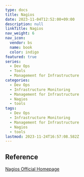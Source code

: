```yaml
---
type: docs
title: Nagios
date: 2023-11-04T12:52:00+09:00
description: null
linkTitle: Nagios
nav_weight: 6
nav_icon:
  vendor: bs
  name: book
  color: indigo
featured: true
series:
  - Dev Ops
  - Tools
  - Management for Infrastructure
categories:
  - Dev Ops
  - Infrastructure Monitoring
  - Management for Infrastructure
  - Nagios
  - tools
tags:
  - Dev Ops
  - Infrastructure Monitoring
  - Management for Infrastructure
  - Nagios
  - tools
lastmod: 2023-11-24T16:57:08.582Z
---
```


## Reference

[Nagios Official Homepage](https://www.nagios.org/)
